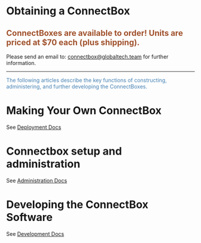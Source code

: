 # Obtaining a ConnectBox

## <span style="color:Sienna">ConnectBoxes are available to order!  Units are priced at $70 each (plus shipping).

Please send an email to: connectbox@globaltech.team for further information.</span>
___

<span style="color:SteelBlue">The following articles describe the key functions of constructing, administering, and further developing the ConnectBoxes.</span>

# Making Your Own ConnectBox

See [Deployment Docs](https://github.com/ConnectBox/connectbox-pi/blob/master/docs/deployment.md)

# Connectbox setup and administration

See [Administration Docs](https://github.com/ConnectBox/connectbox-pi/blob/master/docs/administration.md)

# Developing the ConnectBox Software

See [Development Docs](https://github.com/ConnectBox/connectbox-pi/blob/master/docs/development.md)